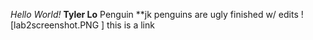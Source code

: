 *Hello World!*
**Tyler Lo**
Penguin
**jk penguins are ugly
finished w/ edits
![lab2screenshot.PNG
]
this is a link